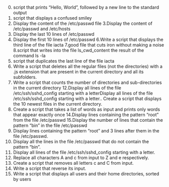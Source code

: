 0.  script that prints “Hello, World”, followed by a new line to the standard output
1. script that displays a confused smiley
2. Display the content of the /etc/passwd file
3.Display the content of /etc/passwd and /etc/hosts
4. Display the last 10 lines of /etc/passwd
5. Display the first 10 lines of /etc/passwd
6.Write a script that displays the third line of the file iacta
7.good file that cuts iron without making a noise
8.script that writes into the file ls_cwd_content the result of the command ls -la
9. script that duplicates the last line of the file iacta
10. Write a script that deletes all the regular files (not the directories) with a .js extension that are present in the current directory and all its subfolders.
11. Write a script that counts the number of directories and sub-directories in the current directory
12.Display all lines of the file /etc/ssh/sshd_config starting with a letterDisplay all lines of the file /etc/ssh/sshd_config starting with a letter.. Create a script that displays the 10 newest files in the current directory.
13. Create a script that takes a list of words as input and prints only words that appear exactly once
14.Display lines containing the pattern “root” from the file /etc/passwd
15.Display the number of lines that contain the pattern “bin” in the file /etc/passwd
16. Display lines containing the pattern “root” and 3 lines after them in the file /etc/passwd.
17. Display all the lines in the file /etc/passwd that do not contain the pattern “bin”.
18. Display all lines of the file /etc/ssh/sshd_config starting with a letter.
19. Replace all characters A and c from input to Z and e respectively.
20. Create a script that removes all letters c and C from input.
21. Write a script that reverse its input.
22. Write a script that displays all users and their home directories, sorted by users
